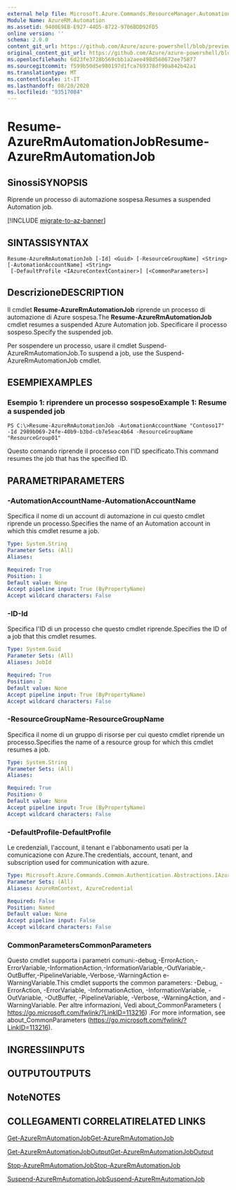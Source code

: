 ```yaml
---
external help file: Microsoft.Azure.Commands.ResourceManager.Automation.dll-Help.xml
Module Name: AzureRM.Automation
ms.assetid: 9400E9EB-E927-44D5-8722-9706BDD92FD5
online version: ''
schema: 2.0.0
content_git_url: https://github.com/Azure/azure-powershell/blob/preview/src/ResourceManager/Automation/Commands.Automation/help/Resume-AzureRMAutomationJob.md
original_content_git_url: https://github.com/Azure/azure-powershell/blob/preview/src/ResourceManager/Automation/Commands.Automation/help/Resume-AzureRMAutomationJob.md
ms.openlocfilehash: 6d23fe3728b569cbb1a2aee498d560672ee75877
ms.sourcegitcommit: f599b50d5e980197d1fca769378df90a842b42a1
ms.translationtype: MT
ms.contentlocale: it-IT
ms.lasthandoff: 08/20/2020
ms.locfileid: "93517084"
---
```

# <span data-ttu-id="5d74d-101">Resume-AzureRmAutomationJob</span><span class="sxs-lookup"><span data-stu-id="5d74d-101">Resume-AzureRmAutomationJob</span></span>

## <span data-ttu-id="5d74d-102">Sinossi</span><span class="sxs-lookup"><span data-stu-id="5d74d-102">SYNOPSIS</span></span>
<span data-ttu-id="5d74d-103">Riprende un processo di automazione sospesa.</span><span class="sxs-lookup"><span data-stu-id="5d74d-103">Resumes a suspended Automation job.</span></span>

[!INCLUDE [migrate-to-az-banner](../../includes/migrate-to-az-banner.md)]

## <span data-ttu-id="5d74d-104">SINTASSI</span><span class="sxs-lookup"><span data-stu-id="5d74d-104">SYNTAX</span></span>

```
Resume-AzureRmAutomationJob [-Id] <Guid> [-ResourceGroupName] <String> [-AutomationAccountName] <String>
 [-DefaultProfile <IAzureContextContainer>] [<CommonParameters>]
```

## <span data-ttu-id="5d74d-105">Descrizione</span><span class="sxs-lookup"><span data-stu-id="5d74d-105">DESCRIPTION</span></span>
<span data-ttu-id="5d74d-106">Il cmdlet **Resume-AzureRmAutomationJob** riprende un processo di automazione di Azure sospesa.</span><span class="sxs-lookup"><span data-stu-id="5d74d-106">The **Resume-AzureRmAutomationJob** cmdlet resumes a suspended Azure Automation job.</span></span>
<span data-ttu-id="5d74d-107">Specificare il processo sospeso.</span><span class="sxs-lookup"><span data-stu-id="5d74d-107">Specify the suspended job.</span></span>

<span data-ttu-id="5d74d-108">Per sospendere un processo, usare il cmdlet Suspend-AzureRmAutomationJob.</span><span class="sxs-lookup"><span data-stu-id="5d74d-108">To suspend a job, use the Suspend-AzureRmAutomationJob cmdlet.</span></span>

## <span data-ttu-id="5d74d-109">ESEMPI</span><span class="sxs-lookup"><span data-stu-id="5d74d-109">EXAMPLES</span></span>

### <span data-ttu-id="5d74d-110">Esempio 1: riprendere un processo sospeso</span><span class="sxs-lookup"><span data-stu-id="5d74d-110">Example 1: Resume a suspended job</span></span>
```
PS C:\>Resume-AzureRmAutomationJob -AutomationAccountName "Contoso17" -Id 2989b069-24fe-40b9-b3bd-cb7e5eac4b64 -ResourceGroupName "ResourceGroup01"
```

<span data-ttu-id="5d74d-111">Questo comando riprende il processo con l'ID specificato.</span><span class="sxs-lookup"><span data-stu-id="5d74d-111">This command resumes the job that has the specified ID.</span></span>

## <span data-ttu-id="5d74d-112">PARAMETRI</span><span class="sxs-lookup"><span data-stu-id="5d74d-112">PARAMETERS</span></span>

### <span data-ttu-id="5d74d-113">-AutomationAccountName</span><span class="sxs-lookup"><span data-stu-id="5d74d-113">-AutomationAccountName</span></span>
<span data-ttu-id="5d74d-114">Specifica il nome di un account di automazione in cui questo cmdlet riprende un processo.</span><span class="sxs-lookup"><span data-stu-id="5d74d-114">Specifies the name of an Automation account in which this cmdlet resume a job.</span></span>

```yaml
Type: System.String
Parameter Sets: (All)
Aliases: 

Required: True
Position: 1
Default value: None
Accept pipeline input: True (ByPropertyName)
Accept wildcard characters: False
```

### <span data-ttu-id="5d74d-115">-ID</span><span class="sxs-lookup"><span data-stu-id="5d74d-115">-Id</span></span>
<span data-ttu-id="5d74d-116">Specifica l'ID di un processo che questo cmdlet riprende.</span><span class="sxs-lookup"><span data-stu-id="5d74d-116">Specifies the ID of a job that this cmdlet resumes.</span></span>

```yaml
Type: System.Guid
Parameter Sets: (All)
Aliases: JobId

Required: True
Position: 2
Default value: None
Accept pipeline input: True (ByPropertyName)
Accept wildcard characters: False
```

### <span data-ttu-id="5d74d-117">-ResourceGroupName</span><span class="sxs-lookup"><span data-stu-id="5d74d-117">-ResourceGroupName</span></span>
<span data-ttu-id="5d74d-118">Specifica il nome di un gruppo di risorse per cui questo cmdlet riprende un processo.</span><span class="sxs-lookup"><span data-stu-id="5d74d-118">Specifies the name of a resource group for which this cmdlet resumes a job.</span></span>

```yaml
Type: System.String
Parameter Sets: (All)
Aliases: 

Required: True
Position: 0
Default value: None
Accept pipeline input: True (ByPropertyName)
Accept wildcard characters: False
```

### <span data-ttu-id="5d74d-119">-DefaultProfile</span><span class="sxs-lookup"><span data-stu-id="5d74d-119">-DefaultProfile</span></span>
<span data-ttu-id="5d74d-120">Le credenziali, l'account, il tenant e l'abbonamento usati per la comunicazione con Azure.</span><span class="sxs-lookup"><span data-stu-id="5d74d-120">The credentials, account, tenant, and subscription used for communication with azure.</span></span>

```yaml
Type: Microsoft.Azure.Commands.Common.Authentication.Abstractions.IAzureContextContainer
Parameter Sets: (All)
Aliases: AzureRmContext, AzureCredential

Required: False
Position: Named
Default value: None
Accept pipeline input: False
Accept wildcard characters: False
```

### <span data-ttu-id="5d74d-121">CommonParameters</span><span class="sxs-lookup"><span data-stu-id="5d74d-121">CommonParameters</span></span>
<span data-ttu-id="5d74d-122">Questo cmdlet supporta i parametri comuni:-debug,-ErrorAction,-ErrorVariable,-InformationAction,-InformationVariable,-OutVariable,-OutBuffer,-PipelineVariable,-Verbose,-WarningAction e-WarningVariable.</span><span class="sxs-lookup"><span data-stu-id="5d74d-122">This cmdlet supports the common parameters: -Debug, -ErrorAction, -ErrorVariable, -InformationAction, -InformationVariable, -OutVariable, -OutBuffer, -PipelineVariable, -Verbose, -WarningAction, and -WarningVariable.</span></span> <span data-ttu-id="5d74d-123">Per altre informazioni, Vedi about_CommonParameters ( https://go.microsoft.com/fwlink/?LinkID=113216) .</span><span class="sxs-lookup"><span data-stu-id="5d74d-123">For more information, see about_CommonParameters (https://go.microsoft.com/fwlink/?LinkID=113216).</span></span>

## <span data-ttu-id="5d74d-124">INGRESSI</span><span class="sxs-lookup"><span data-stu-id="5d74d-124">INPUTS</span></span>

## <span data-ttu-id="5d74d-125">OUTPUT</span><span class="sxs-lookup"><span data-stu-id="5d74d-125">OUTPUTS</span></span>

## <span data-ttu-id="5d74d-126">Note</span><span class="sxs-lookup"><span data-stu-id="5d74d-126">NOTES</span></span>

## <span data-ttu-id="5d74d-127">COLLEGAMENTI CORRELATI</span><span class="sxs-lookup"><span data-stu-id="5d74d-127">RELATED LINKS</span></span>

[<span data-ttu-id="5d74d-128">Get-AzureRmAutomationJob</span><span class="sxs-lookup"><span data-stu-id="5d74d-128">Get-AzureRmAutomationJob</span></span>](./Get-AzureRMAutomationJob.md)

[<span data-ttu-id="5d74d-129">Get-AzureRmAutomationJobOutput</span><span class="sxs-lookup"><span data-stu-id="5d74d-129">Get-AzureRmAutomationJobOutput</span></span>](./Get-AzureRMAutomationJobOutput.md)

[<span data-ttu-id="5d74d-130">Stop-AzureRmAutomationJob</span><span class="sxs-lookup"><span data-stu-id="5d74d-130">Stop-AzureRmAutomationJob</span></span>](./Stop-AzureRMAutomationJob.md)

[<span data-ttu-id="5d74d-131">Suspend-AzureRmAutomationJob</span><span class="sxs-lookup"><span data-stu-id="5d74d-131">Suspend-AzureRmAutomationJob</span></span>](./Suspend-AzureRMAutomationJob.md)


